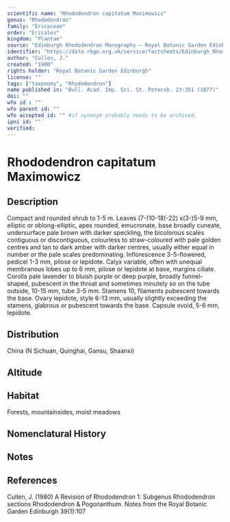 ```yaml
---
scientific name: "Rhododendron capitatum Maximowicz"
genus: "Rhododendron"
family: "Ericaceae"
order: "Ericales"
kingdom: "Plantae"
source: "Edinburgh Rhododendron Monographs – Royal Botanic Garden Edinburgh"
identifier: "https://data.rbge.org.uk/service/factsheets/Edinburgh_Rhododendron_Monographs.xhtml"
author: "Cullen, J."
created: "1980"
rights holder: "Royal Botanic Garden Edinburgh"
license: ""
tags: ["taxonomy", "Rhododendron"]
name published in: "Bull. Acad. Imp. Sci. St. Petersb. 23:351 (1877)"
doi: ""
wfo id : ""
wfo parent id: ""
wfo accepted id: "" #if synonym probably needs to be archived.                      
ipni id: ""
verified:
---
```


                       

# Rhododendron capitatum Maximowicz

## Description
Compact and rounded shrub to 1-5 m. Leaves (7-)10-18(-22) x(3-)5-9 mm, elliptic or oblong-elliptic, apex rounded, emucronate, base broadly cuneate, undersurface pale brown with darker speckling, the bicolorous scales contiguous or discontiguous, colourless to straw-coloured with pale golden centres and tan to dark amber with darker centres, usually either equal in number or the pale scales predominating. Inflorescence 3-5-flowered, pedicel 1-3 mm, pilose or lepidote. Calyx variable, often with unequal membranous lobes up to 6 mm, pilose or lepidote at base, margins ciliate. Corolla pale lavender to bluish purple or deep purple, broadly funnel-shaped, pubescent in the throat and sometimes minutely so on the tube outside, 10-15 mm, tube 3-5 mm. Stamens 10, filaments pubescent towards the base. Ovary lepidote, style 6-13 mm, usually slightly exceeding the stamens, glabrous or pubescent towards the base. Capsule ovoid, 5-6 mm, lepidote.

## Distribution
China (N Sichuan, Quinghai, Gansu, Shaanxi)

## Altitude


## Habitat
Forests, mountainsides, moist meadows

## Nomenclatural History

                       
## Notes


## References

Cullen, J. (1980) A Revision of Rhododendron 1: Subgenus Rhododendron sections Rhododendron & Pogonanthum. Notes from the Royal Botanic Garden Edinburgh 39(1):107
